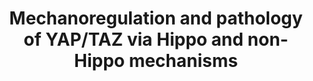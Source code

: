 ---
annotations:
- id: PW:0001515
  parent: signaling pathway
  type: Pathway Ontology
  value: Hippo signaling pathway
- id: PW:0001502
  parent: signaling pathway
  type: Pathway Ontology
  value: mechanotransduction pathway
- id: DOID:162
  parent: disease of cellular proliferation
  type: Disease Ontology
  value: cancer
authors:
- Fehrhart
description: Mechanoregulation and pathology of YAP/TAZ via Hippo and non-Hippo mechanisms
last-edited: 2019-02-21
organisms:
- Homo sapiens
redirect_from:
- /index.php/Pathway:WP4534
- /instance/WP4534
- /instance/WP4534_rr103303
revision: r103303
schema-jsonld:
- '@context': https://schema.org/
  '@id': https://wikipathways.github.io/pathways/WP4534.html
  '@type': Dataset
  creator:
    '@type': Organization
    name: WikiPathways
  description: Mechanoregulation and pathology of YAP/TAZ via Hippo and non-Hippo
    mechanisms
  keywords:
  - ACTA1
  - ACTA2
  - ACTB
  - ACTC1
  - ACTG1
  - ACTG2
  - CDH1
  - CTNNA1
  - CTNNB1
  - ITGB1
  - ITGB2
  - ITGB3
  - ITGB4
  - ITGB5
  - ITGB6
  - ITGB7
  - ITGB8
  - LATS1
  - LIMD1
  - MAP4K1
  - MAP4K2
  - MAP4K3
  - MAP4K4
  - MAP4K5
  - MAPK10
  - MAPK8
  - MAPK9
  - MST1
  - NF2
  - PAK1
  - PAK2
  - PAK3
  - PAK4
  - PAK5
  - PAK6
  - SAV1
  - SGMS1
  - SRC
  - STK3
  - TAZ
  - TEAD1
  - TEAD2
  - TEAD3
  - TEAD4
  - YWHAQ
  - YY1AP1
  license: CC0
  name: Mechanoregulation and pathology of YAP/TAZ via Hippo and non-Hippo mechanisms
seo: CreativeWork
title: Mechanoregulation and pathology of YAP/TAZ via Hippo and non-Hippo mechanisms
wpid: WP4534
---